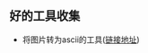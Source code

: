 ## 好的工具收集

* 将图片转为ascii的工具([链接地址](https://github.com/RameshAditya/asciify?utm_source=mybridge&utm_medium=blog&utm_campaign=read_more%20data-href=))


